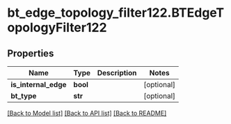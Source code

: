 # bt_edge_topology_filter122.BTEdgeTopologyFilter122

## Properties
Name | Type | Description | Notes
------------ | ------------- | ------------- | -------------
**is_internal_edge** | **bool** |  | [optional] 
**bt_type** | **str** |  | [optional] 

[[Back to Model list]](../README.md#documentation-for-models) [[Back to API list]](../README.md#documentation-for-api-endpoints) [[Back to README]](../README.md)


